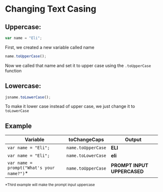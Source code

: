 # Changing Text Casing

## Uppercase:
```js
var name = "Eli";
```
First, we created a new variable called name
```js
name.toUpperCase();
```
Now we called that name and set it to upper case using the `.toUpperCase` function

## Lowercase:
```js
jsname.toLowerCase();
```
To make it lower case instead of upper case, we just change it to `toLowerCase`

## Example

| Variable | toChangeCaps | Output |
|--------|--------|--------|
| `var name = "Eli";` | `name.toUpperCase` | **ELI** |
| `var name = "Eli";` | `name.toLowerCase` | **eli** |
| `var name = prompt("What's your name?")`* | `name.toUpperCase` | **PROMPT INPUT UPPERCASED** |

<sub>*Third example will make the prompt input uppercase</sub>
